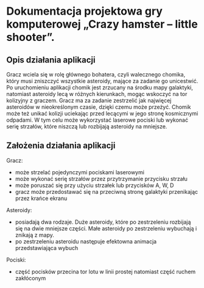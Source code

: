 # Dokumentacja projektowa gry komputerowej „Crazy hamster – little shooter”.
## Opis działania aplikacji
Gracz wciela się w rolę głównego bohatera, czyli walecznego chomika, który musi zniszczyć wszystkie asteroidy, mające za zadanie go unicestwić.
Po uruchomieniu aplikacji chomik jest zrzucany na środku mapy galaktyki, natomiast asteroidy lecą w różnych kierunkach, mogąc wskoczyć na tor kolizyjny z graczem. Gracz ma za zadanie zestrzelić jak najwięcej asteroidów w nieokreślonym czasie, dzięki czemu może przeżyć. Chomik może też unikać kolizji uciekając przed lecącymi w jego stronę kosmicznymi odpadami. W tym celu może wykorzystać laserowe pociski lub wykonać serię strzałów, które niszczą lub rozbijają asteroidy na mniejsze. 

## Założenia działania aplikacji
Gracz:
* może strzelać pojedynczymi pociskami laserowymi
* może wykonać serię strzałów przez przytrzymanie przycisku strzału
* może poruszać się przy użyciu strzałek lub przycisków A, W, D
* gracz może przedostawać się na przeciwną stronę galaktyki przenikając przez krańce ekranu

Asteroidy:
* posiadają dwa rodzaje. Duże asteroidy, które po zestrzeleniu rozbijają się na dwie mniejsze części. Małe asteroidy po zestrzeleniu wybuchają i znikają z mapy.
* po zestrzeleniu asteroidu następuje efektowna animacja przedstawiająca wybuch

Pociski:
* część pocisków przecina tor lotu w linii prostej natomiast część ruchem zakłóconym
